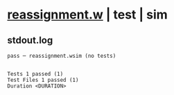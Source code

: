 # [reassignment.w](../../../../../examples/tests/valid/reassignment.w) | test | sim

## stdout.log
```log
pass ─ reassignment.wsim (no tests)
 
 
Tests 1 passed (1)
Test Files 1 passed (1)
Duration <DURATION>
```

